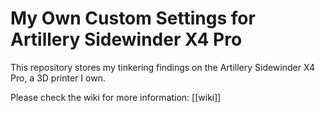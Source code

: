 # **My Own Custom Settings for Artillery Sidewinder X4 Pro**

This repository stores my tinkering findings on the Artillery Sidewinder X4 Pro, a 3D printer I own.

Please check the wiki for more information: [[wiki]]

